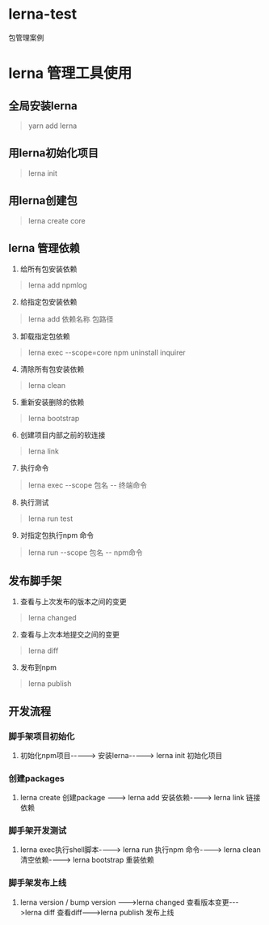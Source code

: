 # lerna-test
包管理案例
# lerna 管理工具使用

## 全局安装lerna
> yarn add lerna

## 用lerna初始化项目
> lerna init

## 用lerna创建包

> lerna create core

## lerna 管理依赖
1. 给所有包安装依赖
> lerna add npmlog
2. 给指定包安装依赖
> lerna add 依赖名称 包路径
3. 卸载指定包依赖
> lerna exec --scope=core  npm uninstall inquirer
4. 清除所有包安装依赖
> lerna clean

5. 重新安装删除的依赖
> lerna bootstrap
6. 创建项目内部之前的软连接
> lerna link

7. 执行命令
> lerna exec --scope 包名 -- 终端命令

8. 执行测试
> lerna run test

9. 对指定包执行npm 命令
> lerna run --scope 包名 -- npm命令
## 发布脚手架

1. 查看与上次发布的版本之间的变更
> lerna changed
2. 查看与上次本地提交之间的变更
> lerna diff

3. 发布到npm
> lerna publish

## 开发流程

### 脚手架项目初始化
1. 初始化npm项目-----> 安装lerna-----> lerna init 初始化项目
### 创建packages
1. lerna create 创建package ---> lerna add 安装依赖----> lerna link 链接依赖
### 脚手架开发测试
1. lerna exec执行shell脚本----> lerna run 执行npm 命令----> lerna clean 清空依赖----> lerna bootstrap 重装依赖

### 脚手架发布上线
1. lerna version / bump version --->lerna changed 查看版本变更--->lerna diff 查看diff--->lerna publish 发布上线


